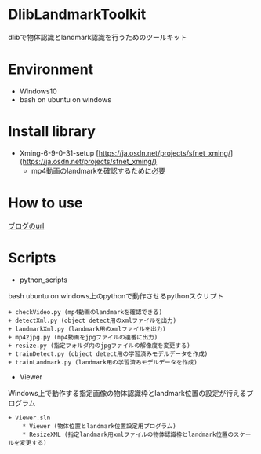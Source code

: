 # DlibLandmarkToolkit
dlibで物体認識とlandmark認識を行うためのツールキット

# Environment
- Windows10
- bash on ubuntu on windows

# Install library
- Xming-6-9-0-31-setup [https://ja.osdn.net/projects/sfnet_xming/](https://ja.osdn.net/projects/sfnet_xming/)
    + mp4動画のlandmarkを確認するために必要

# How to use
[ブログのurl](https://link)

# Scripts
- python_scripts

bash ubuntu on windows上のpythonで動作させるpythonスクリプト

    + checkVideo.py (mp4動画のlandmarkを確認できる)
    + detectXml.py (object detect用のxmlファイルを出力)
    + landmarkXml.py (landmark用のxmlファイルを出力)
    + mp42jpg.py (mp4動画をjpgファイルの連番に出力)
    + resize.py (指定フォルダ内のjpgファイルの解像度を変更する)
    + trainDetect.py (object detect用の学習済みモデルデータを作成)
    + trainLandmark.py (landmark用の学習済みモデルデータを作成)

- Viewer

Windows上で動作する指定画像の物体認識枠とlandmark位置の設定が行えるプログラム

    + Viewer.sln
        * Viewer (物体位置とlandmark位置設定用プログラム)
        * ResizeXML (指定landmark用xmlファイルの物体認識枠とlandmark位置のスケールを変更する)
